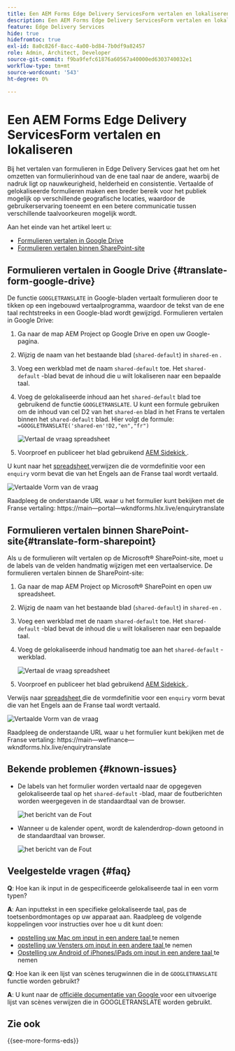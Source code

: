 ```yaml
---
title: Een AEM Forms Edge Delivery ServicesForm vertalen en lokaliseren
description: Een AEM Forms Edge Delivery ServicesForm vertalen en lokaliseren
feature: Edge Delivery Services
hide: true
hidefromtoc: true
exl-id: 8a0c826f-8acc-4a00-bd84-7b0df9a82457
role: Admin, Architect, Developer
source-git-commit: f9ba9fefc61876a60567a40000ed6303740032e1
workflow-type: tm+mt
source-wordcount: '543'
ht-degree: 0%

---
```



# Een AEM Forms Edge Delivery ServicesForm vertalen en lokaliseren

Bij het vertalen van formulieren in Edge Delivery Services gaat het om het omzetten van formulierinhoud van de ene taal naar de andere, waarbij de nadruk ligt op nauwkeurigheid, helderheid en consistentie. Vertaalde of gelokaliseerde formulieren maken een breder bereik voor het publiek mogelijk op verschillende geografische locaties, waardoor de gebruikerservaring toeneemt en een betere communicatie tussen verschillende taalvoorkeuren mogelijk wordt.


Aan het einde van het artikel leert u:

* [Formulieren vertalen in Google Drive](#translate-form-google-drive)
* [Formulieren vertalen binnen SharePoint-site](#translate-form-sharepoint)

## Formulieren vertalen in Google Drive {#translate-form-google-drive}

De functie `GOOGLETRANSLATE` in Google-bladen vertaalt formulieren door te tikken op een ingebouwd vertaalprogramma, waardoor de tekst van de ene taal rechtstreeks in een Google-blad wordt gewijzigd. Formulieren vertalen in Google Drive:

1. Ga naar de map AEM Project op Google Drive en open uw Google-pagina.
2. Wijzig de naam van het bestaande blad (`shared-default`) in `shared-en` .
3. Voeg een werkblad met de naam `shared-default` toe. Het `shared-default` -blad bevat de inhoud die u wilt lokaliseren naar een bepaalde taal.
4. Voeg de gelokaliseerde inhoud aan het `shared-default` blad toe gebruikend de functie `GOOGLETRANSLATE`.
U kunt een formule gebruiken om de inhoud van cel D2 van het `shared-en` blad in het Frans te vertalen binnen het `shared-default` blad. Hier volgt de formule:
   `=GOOGLETRANSLATE('shared-en'!D2,"en","fr")`

   ![ Vertaal de vraag spreadsheet ](/help/forms/assets/translate-enquiry-spreadsheet.png)

5. Voorproef en publiceer het blad gebruikend [ AEM Sidekick ](https://www.aem.live/developer/tutorial#preview-and-publish-your-content).

U kunt naar het [ spreadsheet ](/help/forms/assets/enquirytranslate.xlsx) verwijzen die de vormdefinitie voor een `enquiry` vorm bevat die van het Engels aan de Franse taal wordt vertaald.

![ Vertaalde Vorm van de vraag ](/help/forms/assets/translate-form-french.png)

Raadpleeg de onderstaande URL waar u het formulier kunt bekijken met de Franse vertaling:
https://main—portal—wkndforms.hlx.live/enquirytranslate

## Formulieren vertalen binnen SharePoint-site{#translate-form-sharepoint}

Als u de formulieren wilt vertalen op de Microsoft® SharePoint-site, moet u de labels van de velden handmatig wijzigen met een vertaalservice. De formulieren vertalen binnen de SharePoint-site:

1. Ga naar de map AEM Project op Microsoft® SharePoint en open uw spreadsheet.
2. Wijzig de naam van het bestaande blad (`shared-default`) in `shared-en` .
3. Voeg een werkblad met de naam `shared-default` toe. Het `shared-default` -blad bevat de inhoud die u wilt lokaliseren naar een bepaalde taal.
4. Voeg de gelokaliseerde inhoud handmatig toe aan het `shared-default` -werkblad.

   ![ Vertaal de vraag spreadsheet ](/help/forms/assets/translate-enquiry-sp-spreadsheet.png)

5. Voorproef en publiceer het blad gebruikend [ AEM Sidekick ](https://www.aem.live/developer/tutorial#preview-and-publish-your-content).

Verwijs naar [ spreadsheet ](/help/forms/assets/enquirytranslate-sp.xlsx) die de vormdefinitie voor een `enquiry` vorm bevat die van het Engels aan de Franse taal wordt vertaald.

![ Vertaalde Vorm van de vraag ](/help/forms/assets/translate-form-french.png)

Raadpleeg de onderstaande URL waar u het formulier kunt bekijken met de Franse vertaling:
https://main—wefinance—wkndforms.hlx.live/enquirytranslate

## Bekende problemen {#known-issues}

* De labels van het formulier worden vertaald naar de opgegeven gelokaliseerde taal op het `shared-default` -blad, maar de foutberichten worden weergegeven in de standaardtaal van de browser.

  ![ het bericht van de Fout ](/help/forms/assets/translate-error-message.png)

* Wanneer u de kalender opent, wordt de kalenderdrop-down getoond in de standaardtaal van browser.

  ![ het bericht van de Fout ](/help/forms/assets/translate-calender-display.png)


## Veelgestelde vragen {#faq}

**Q**: Hoe kan ik input in de gespecificeerde gelokaliseerde taal in een vorm typen?

**A**: Aan inputtekst in een specifieke gelokaliseerde taal, pas de toetsenbordmontages op uw apparaat aan. Raadpleeg de volgende koppelingen voor instructies over hoe u dit kunt doen:

* [ opstelling uw Mac om input in een andere taal ](https://support.apple.com/en-in/guide/mac-help/mchlp1406/mac) te nemen
* [ opstelling uw Vensters om input in een andere taal ](https://support.microsoft.com/en-us/windows/manage-the-input-and-display-language-settings-in-windows-12a10cb4-8626-9b77-0ccb-5013e0c7c7a2#:~:text=Select%20the%20Start%20%3E%20Settings%20%3E%20Time,you%20want%2C%20then%20select%20Options) te nemen
* [ Opstelling uw Android of iPhones/iPads om input in een andere taal ](https://support.google.com/gboard/answer/7068494?hl=en&amp;co=GENIE.Platform%3DAndroid) te nemen


**Q**: Hoe kan ik een lijst van scènes terugwinnen die in de `GOOGLETRANSLATE` functie worden gebruikt?

**A**: U kunt naar de [ officiële documentatie van Google ](https://cloud.google.com/translate/docs/languages) voor een uitvoerige lijst van scènes verwijzen die in GOOGLETRANSLATE worden gebruikt.

## Zie ook

{{see-more-forms-eds}}


